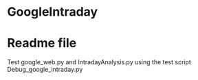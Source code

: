 # GoogleIntraday
# Readme file
Test google_web.py and IntradayAnalysis.py using the test script Debug_google_intraday.py
